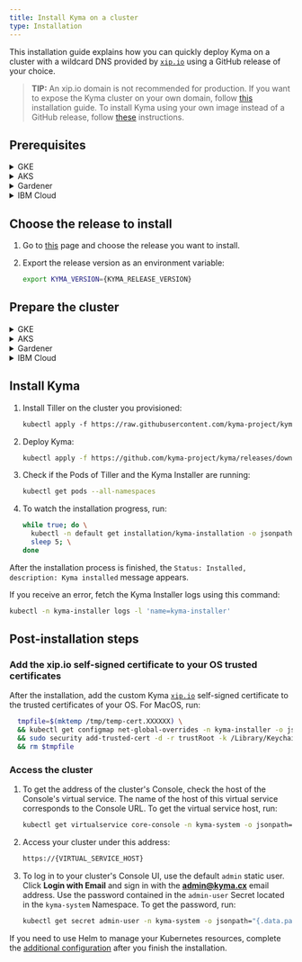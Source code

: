 ```yaml
---
title: Install Kyma on a cluster
type: Installation
---
```


This installation guide explains how you can quickly deploy Kyma on a cluster with a wildcard DNS provided by [`xip.io`](http://xip.io) using a GitHub release of your choice.

>**TIP:** An xip.io domain is not recommended for production. If you want to expose the Kyma cluster on your own domain, follow [this](#installation-use-your-own-domain) installation guide. To install Kyma using your own image instead of a GitHub release, follow [these](#installation-use-your-own-kyma-installer-image) instructions.

## Prerequisites

<div tabs name="prerequisites" group="cluster-installation">
  <details>
  <summary label="GKE">
  GKE
  </summary>

- [Google Cloud Platform](https://console.cloud.google.com/) (GCP) project with Kubernetes Engine API enabled
- [kubectl](https://kubernetes.io/docs/tasks/tools/install-kubectl/) 1.16.3 or higher
- [gcloud](https://cloud.google.com/sdk/gcloud/)

>**NOTE:** Running Kyma on GKE requires three [`n1-standard-4` machines](https://cloud.google.com/compute/docs/machine-types). Create these machines when you complete the **Prepare the cluster** step.

  </details>
  <details>
  <summary label="AKS">
  AKS
  </summary>

- [Microsoft Azure](https://azure.microsoft.com) account
- [kubectl](https://kubernetes.io/docs/tasks/tools/install-kubectl/) 1.16.3 or higher
- [Azure CLI](https://docs.microsoft.com/en-us/cli/azure/install-azure-cli)

>**NOTE:** Running Kyma on AKS requires three [`Standard_D4_v3` machines](https://docs.microsoft.com/en-us/azure/virtual-machines/sizes-general). Create these machines when you complete the **Prepare the cluster** step.

  </details>
  <details>
  <summary label="Gardener">
  Gardener
  </summary>

- [Gardener](https://gardener.cloud/) account
- [Google Cloud Platform](https://console.cloud.google.com/) (GCP) project
- [Microsoft Azure](https://azure.microsoft.com) project
- [kubectl](https://kubernetes.io/docs/tasks/tools/install-kubectl/) 1.16.3 or higher

  </details>
  <details>
  <summary label="IBM Cloud">
  IBM Cloud
  </summary>

  - [IBM Cloud](https://cloud.ibm.com/login) account
  - [kubectl](https://kubernetes.io/docs/tasks/tools/install-kubectl/) 1.14.6 or higher
  - [IBM Cloud CLI](https://cloud.ibm.com/docs/cli?topic=cloud-cli-getting-started)

  >**NOTE:** Running Kyma on IBM Cloud requires three [`b3c.4x16` machines](https://cloud.ibm.com/docs/containers?topic=containers-planning_worker_nodes). Create these machines when you complete the **Prepare the cluster** step.

  >**CAUTION:** To install Kyma on IBM Cloud successfully, you must lighten it a bit. [Disable](#configuration-custom-component-installation-remove-a-component) the Logging component from the default installation before you proceed to the **Install Kyma** step.

  </details>

</div>

## Choose the release to install

1. Go to [this](https://github.com/kyma-project/kyma/releases/) page and choose the release you want to install.

2. Export the release version as an environment variable:

    ```bash
    export KYMA_VERSION={KYMA_RELEASE_VERSION}
    ```

## Prepare the cluster

<div tabs name="prepare-cluster" group="cluster-installation">
  <details>
  <summary label="GKE">
  GKE
  </summary>

1. Select a name for your cluster. Export the cluster name, the name of your GCP project, and the [zone](https://cloud.google.com/compute/docs/regions-zones/) you want to deploy to as environment variables:

    ```bash
    export CLUSTER_NAME={CLUSTER_NAME_YOU_WANT}
    export GCP_PROJECT={YOUR_GCP_PROJECT}
    export GCP_ZONE={GCP_ZONE_TO_DEPLOY_TO}
    ```

2. Create a cluster in the defined zone:

    ```bash
    gcloud container --project "$GCP_PROJECT" clusters \
    create "$CLUSTER_NAME" --zone "$GCP_ZONE" \
    --cluster-version "1.15" --machine-type "n1-standard-4" \
    --addons HorizontalPodAutoscaling,HttpLoadBalancing
    ```

3. Configure kubectl to use your new cluster:

    ```bash
    gcloud container clusters get-credentials $CLUSTER_NAME --zone $GCP_ZONE --project $GCP_PROJECT
    ```

4. Add your account as the cluster administrator:

    ```bash
    kubectl create clusterrolebinding cluster-admin-binding --clusterrole=cluster-admin --user=$(gcloud config get-value account)
    ```

  </details>
  <details>
  <summary label="AKS">
  AKS
  </summary>

1. Select a name for your cluster. Set the cluster name, the resource group and region as environment variables:

    ```bash
    export RS_GROUP={YOUR_RESOURCE_GROUP_NAME}
    export CLUSTER_NAME={YOUR_CLUSTER_NAME}
    export REGION={YOUR_REGION} #westeurope
    ```

2. Create a resource group for all your resources:

    ```bash
    az group create --name $RS_GROUP --location $REGION
    ```

3. Create an AKS cluster:

    ```bash
    az aks create \
      --resource-group $RS_GROUP \
      --name $CLUSTER_NAME \
      --node-vm-size "Standard_D4_v3" \
      --kubernetes-version 1.15.7 \
      --enable-addons "monitoring,http_application_routing" \
      --generate-ssh-keys \
      --max-pods 110
    ```

4. To configure kubectl to use your new cluster, run:

    ```bash
    az aks get-credentials --resource-group $RS_GROUP --name $CLUSTER_NAME
    ```

5. Add additional privileges to be able to access readiness probes endpoints on your AKS cluster:

    ```bash
    kubectl apply -f https://raw.githubusercontent.com/kyma-project/kyma/$KYMA_VERSION/installation/resources/azure-crb-for-healthz.yaml
    ```

>**CAUTION:** If you define your own Kubernetes jobs on the AKS cluster, follow [this](/components/service-mesh/#troubleshooting-kubernetes-jobs-fail-on-aks) troubleshooting guide to avoid jobs running endlessly on AKS deployments of Kyma.

  </details>
  <details>
  <summary label="Gardener">
  Gardener
  </summary>

1. Use the Gardener dashboard to configure provider settings.

    >**NOTE:** You need to perform these steps only once.

    * For GCP:
      * Create a project in Gardener.
      * Add a [new service account and roles](https://gardener.cloud/050-tutorials/content/howto/gardener_gcp/#create-a-new-serviceaccount-and-assign-roles).
      * Add the GCP Secret under **Secrets** in the Gardener dashboard.
      * Add the service account and download Gardener's `kubeconfig` file.

    * For AKS:
      * Create a project in Gardener.
      * Add the Azure Secret under **Secrets** in the Gardener dashboard. Use the details of your Azure service account. If do not have an account, request one.
      * Add the service account and download Gardener's `kubeconfig` file.

2. Provision the cluster using the [Kyma CLI](https://github.com/kyma-project/cli).

   To provision a GKE cluster, run:

   ```
   kyma provision gardener -n {cluster_name} -p {project_name} -s {kyma_gardener_gcp_secret_name} -c {path_to_gardener_kubeconfig}
   ```

   To provision an AKS cluster, run:

   ```
   kyma provision gardener --target-provider azure -n {cluster_name} -p {project_name} -s {kyma_gardener_azure_secret_name} -c {path_to_gardener_kubeconfig} -t Standard_D2_v3 --region westeurope --disk-size 35 --disk-type Standard_LRS --extra vnetcidr="10.250.0.0/19"
   ```
   For a complete list of flags and their descriptions, see [this](https://github.com/kyma-project/cli/blob/master/docs/gen-docs/kyma_provision_gardener.md) document.

3. After you provision the cluster, its `kubeconfig` file will be downloaded and automatically set as the current context.


  </details>
  <details>
  <summary label="IBM Cloud">
  IBM Cloud
  </summary>

1. Select a name for your cluster. Export the cluster name, the `dc` zone type you want to deploy to, and your IBM Cloud account email address as environment variables:

      ```bash
      export CLUSTER_NAME={YOUR_CLUSTER_NAME}
      export CLUSTER_ZONE={ZONE_TO_DEPLOY_TO}
      export IBM_EMAIL={YOUR_IBM_CLOUD_ACCOUNT_EMAIL}
      ```

      >**TIP:** Run: `ibmcloud ks supported-locations` to list available zones.

2. Create a cluster in the defined zone:

      ```bash
      ibmcloud ks cluster create classic --zone $CLUSTER_ZONE --machine-type b3c.4x16 --workers 3 --name $CLUSTER_NAME --public-service-endpoint
      ```

3. Configure kubectl to use your new cluster:

      ```bash
      ibmcloud ks cluster config --cluster $CLUSTER_NAME
      ```

4. Copy, paste, and run the `export` command that is displayed in your terminal to set the `KUBECONFIG` environment variable.

5. Add the cluster administrator role to your user account:

      ```bash
      kubectl create clusterrolebinding cluster-admin-binding --clusterrole=cluster-admin --user=$IBM_EMAIL
      ```

  </details>

</div>

## Install Kyma

1. Install Tiller on the cluster you provisioned:

   ```bash
   kubectl apply -f https://raw.githubusercontent.com/kyma-project/kyma/$KYMA_VERSION/installation/resources/tiller.yaml
   ```

2. Deploy Kyma:

    ```bash
    kubectl apply -f https://github.com/kyma-project/kyma/releases/download/$KYMA_VERSION/kyma-installer-cluster.yaml
    ```

3. Check if the Pods of Tiller and the Kyma Installer are running:

    ```bash
    kubectl get pods --all-namespaces
    ```

4. To watch the installation progress, run:

    ```bash
    while true; do \
      kubectl -n default get installation/kyma-installation -o jsonpath="{'Status: '}{.status.state}{', description: '}{.status.description}"; echo; \
      sleep 5; \
    done
    ```

After the installation process is finished, the `Status: Installed, description: Kyma installed` message appears.

If you receive an error, fetch the Kyma Installer logs using this command:

```bash
kubectl -n kyma-installer logs -l 'name=kyma-installer'
```

## Post-installation steps

### Add the xip.io self-signed certificate to your OS trusted certificates

After the installation, add the custom Kyma [`xip.io`](http://xip.io/) self-signed certificate to the trusted certificates of your OS. For MacOS, run:

```bash
  tmpfile=$(mktemp /tmp/temp-cert.XXXXXX) \
  && kubectl get configmap net-global-overrides -n kyma-installer -o jsonpath='{.data.global\.ingress\.tlsCrt}' | base64 --decode > $tmpfile \
  && sudo security add-trusted-cert -d -r trustRoot -k /Library/Keychains/System.keychain $tmpfile \
  && rm $tmpfile
  ```

### Access the cluster

1. To get the address of the cluster's Console, check the host of the Console's virtual service. The name of the host of this virtual service corresponds to the Console URL. To get the virtual service host, run:

    ```bash
    kubectl get virtualservice core-console -n kyma-system -o jsonpath='{ .spec.hosts[0] }'
    ```

2. Access your cluster under this address:

    ```bash
    https://{VIRTUAL_SERVICE_HOST}
    ```

3. To log in to your cluster's Console UI, use the default `admin` static user. Click **Login with Email** and sign in with the **admin@kyma.cx** email address. Use the password contained in the `admin-user` Secret located in the `kyma-system` Namespace. To get the password, run:

    ```bash
    kubectl get secret admin-user -n kyma-system -o jsonpath="{.data.password}" | base64 --decode
    ```

If you need to use Helm to manage your Kubernetes resources, complete the [additional configuration](#installation-use-helm) after you finish the installation.
